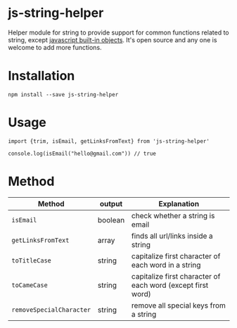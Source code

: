 # js-string-helper

Helper module for string to provide support for common functions related to string, except [javascript built-in objects](https://developer.mozilla.org/en-US/docs/Web/JavaScript/Reference/Global_Objects/String). It's open source and any one is welcome to add more functions.

# Installation
`npm install --save js-string-helper`

# Usage
```
import {trim, isEmail, getLinksFromText} from 'js-string-helper'

console.log(isEmail("hello@gmail.com")) // true

```
# Method

| Method | output | Explanation
| ------------- | ------------- | ------------- |
| `isEmail`  | boolean  | check whether a string is email
| `getLinksFromText`  | array  | finds all url/links inside a string
| `toTitleCase`  | string  | capitalize first character of each word in a string
| `toCameCase`  | string  | capitalize first character of each word (except first word)
| `removeSpecialCharacter`  | string  | remove all special keys from a string
